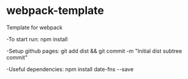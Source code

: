# webpack-template

Template for webpack

-To start run:
npm install

-Setup github pages:
git add dist && git commit -m "Initial dist subtree commit"

-Useful dependencies:
npm install date-fns --save
